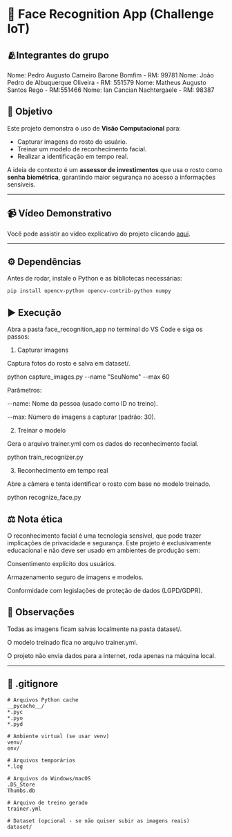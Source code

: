 # 🔐 Face Recognition App (Challenge IoT)

## 🫂Integrantes do grupo 
Nome: Pedro Augusto Carneiro Barone Bomfim - RM: 99781
Nome: João Pedro de Albuquerque Oliveira - RM: 551579
Nome: Matheus Augusto Santos Rego - RM:551466
Nome: Ian Cancian Nachtergaele - RM: 98387

## 🎯 Objetivo
Este projeto demonstra o uso de **Visão Computacional** para:
- Capturar imagens do rosto do usuário.
- Treinar um modelo de reconhecimento facial.
- Realizar a identificação em tempo real.

A ideia de contexto é um **assessor de investimentos** que usa o rosto como **senha biométrica**, garantindo maior segurança no acesso a informações sensíveis.

---


## 📹 Vídeo Demonstrativo
Você pode assistir ao vídeo explicativo do projeto clicando [aqui](https://link-do-seu-video.com).

---
## ⚙️ Dependências
Antes de rodar, instale o Python e as bibliotecas necessárias:

```bash
pip install opencv-python opencv-contrib-python numpy
```

## ▶️ Execução

Abra a pasta face_recognition_app no terminal do VS Code e siga os passos:

1. Capturar imagens

Captura fotos do rosto e salva em dataset/.

python capture_images.py --name "SeuNome" --max 60


Parâmetros:

--name: Nome da pessoa (usado como ID no treino).

--max: Número de imagens a capturar (padrão: 30).

2. Treinar o modelo

Gera o arquivo trainer.yml com os dados do reconhecimento facial.

python train_recognizer.py

3. Reconhecimento em tempo real

Abre a câmera e tenta identificar o rosto com base no modelo treinado.

python recognize_face.py

## ⚖️ Nota ética

O reconhecimento facial é uma tecnologia sensível, que pode trazer implicações de privacidade e segurança.
Este projeto é exclusivamente educacional e não deve ser usado em ambientes de produção sem:

Consentimento explícito dos usuários.

Armazenamento seguro de imagens e modelos.

Conformidade com legislações de proteção de dados (LGPD/GDPR).

## 📌 Observações

Todas as imagens ficam salvas localmente na pasta dataset/.

O modelo treinado fica no arquivo trainer.yml.

O projeto não envia dados para a internet, roda apenas na máquina local.


---

## 📄 .gitignore
```gitignore
# Arquivos Python cache
__pycache__/
*.pyc
*.pyo
*.pyd

# Ambiente virtual (se usar venv)
venv/
env/

# Arquivos temporários
*.log

# Arquivos do Windows/macOS
.DS_Store
Thumbs.db

# Arquivo de treino gerado
trainer.yml

# Dataset (opcional - se não quiser subir as imagens reais)
dataset/

